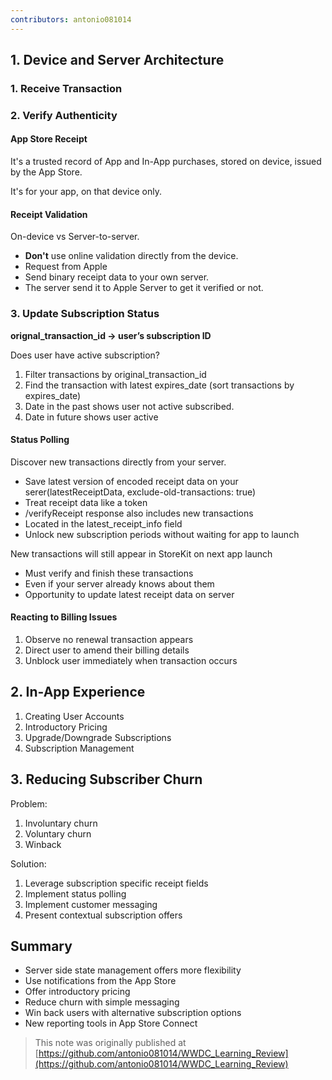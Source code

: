 ```yaml
---
contributors: antonio081014
---
```


## 1. Device and Server Architecture

### 1. Receive Transaction

### 2. Verify Authenticity

#### App Store Receipt
    
It's a trusted record of App and In-App purchases, stored on device, issued by the App Store.

It's for your app, on that device only.

#### Receipt Validation
    
On-device vs Server-to-server.
    
- __Don't__ use online validation directly from the device.
- Request from Apple
- Send binary receipt data to your own server.
- The server send it to Apple Server to get it verified or not.

### 3. Update Subscription Status

__orignal_transaction_id -> user’s subscription ID__
  
  Does user have active subscription?

1. Filter transactions by original_transaction_id
2. Find the transaction with latest expires_date (sort transactions by expires_date)
3. Date in the past shows user not active subscribed.
4. Date in future shows user active

#### Status Polling

Discover new transactions directly from your server.
  
  - Save latest version of encoded receipt data on your serer(latestReceiptData, exclude-old-transactions: true)
  - Treat receipt data like a token
  - /verifyReceipt response also includes new transactions
  - Located in the latest_receipt_info field
  - Unlock new subscription periods without waiting for app to launch
  
  New transactions will still appear in StoreKit on next app launch
  - Must verify and finish these transactions
  - Even if your server already knows about them
  - Opportunity to update latest receipt data on server

#### Reacting to Billing Issues

1. Observe no renewal transaction appears 
2. Direct user to amend their billing details
3. Unblock user immediately when transaction occurs

## 2. In-App Experience

1. Creating User Accounts
2. Introductory Pricing
3. Upgrade/Downgrade Subscriptions
4. Subscription Management

## 3. Reducing Subscriber Churn

Problem: 

1. Involuntary churn
2. Voluntary churn
3. Winback

Solution:

1. Leverage subscription specific receipt fields 
2. Implement status polling
3. Implement customer messaging
4. Present contextual subscription offers 

## Summary 
- Server side state management offers more flexibility
- Use notifications from the App Store
- Offer introductory pricing
- Reduce churn with simple messaging
- Win back users with alternative subscription options
- New reporting tools in App Store Connect

> This note was originally published at [https://github.com/antonio081014/WWDC_Learning_Review](https://github.com/antonio081014/WWDC_Learning_Review)